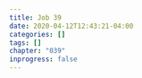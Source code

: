 ```yaml
---
title: Job 39
date: 2020-04-12T12:43:21-04:00
categories: []
tags: []
chapter: "039"
inprogress: false
---
```



